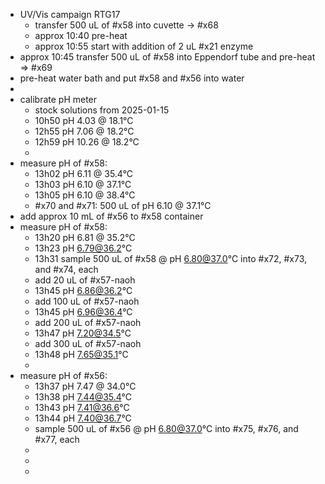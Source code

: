 - UV/Vis campaign RTG17
	- transfer 500 uL of #x58 into cuvette -> #x68
	- approx 10:40 pre-heat
	- approx 10:55 start with addition of 2 uL #x21 enzyme
- approx 10:45 transfer 500 uL of #x58 into Eppendorf tube and pre-heat => #x69
- pre-heat water bath and put #x58 and #x56 into water
-
- calibrate pH meter
	- stock solutions from 2025-01-15
	- 10h50 pH 4.03 @ 18.1°C
	- 12h55 pH 7.06 @ 18.2°C
	- 12h59 pH 10.26 @ 18.2°C
	-
- measure pH of #x58:
	- 13h02 pH 6.11 @ 35.4°C
	- 13h03 pH 6.10 @ 37.1°C
	- 13h05 pH 6.10 @ 38.4°C
	- #x70 and #x71: 500 uL of pH 6.10 @ 37.1°C
- add approx 10 mL of #x56 to #x58 container
- measure pH of #x58:
	- 13h20 pH 6.81 @ 35.2°C
	- 13h23 pH 6.79@36.2°C
	- 13h31 sample 500 uL of #x58 @ pH 6.80@37.0°C into #x72, #x73, and #x74, each
	- add 20 uL of #x57-naoh
	- 13h45 pH 6.86@36.2°C
	- add 100 uL of #x57-naoh
	- 13h45 pH 6.96@36.4°C
	- add 200 uL of #x57-naoh
	- 13h47 pH 7.20@34.5°C
	- add 300 uL of #x57-naoh
	- 13h48 pH 7.65@35.1°C
	-
- measure pH of #x56:
	- 13h37 pH 7.47 @ 34.0°C
	- 13h38 pH 7.44@35.4°C
	- 13h43 pH 7.41@36.6°C
	- 13h44 pH 7.40@36.7°C
	- sample 500 uL of #x56 @ pH 6.80@37.0°C into #x75, #x76, and #x77, each
	-
	-
	-